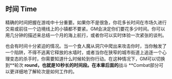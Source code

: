 ## 时间	Time

​		精确的时间把握在游戏中十分重要。如果你不是很急，你花多长时间在市场久进行交易或前往一个边境线上的小镇都不要紧。GM会决定你们要花多少时间。你可以用几分钟的描述来总结一个月的海上航行，或者你可以实时体验一次紧张的谈判。

​		也会有时间十分紧迫的情况。当一个食人魔从洞穴中爬出来攻击你时，当你触发了一个陷阱，不得不逃离它释放的水墙时，或者当你在狭窄的城市街道上追逐一个心理变态的杀手时，你需要知道什么时候轮到你行动。在这种情况下，GM可以切换到**轮次 **round，也就是10秒长的时间段。在本章后面的**战斗 **Combat部分可以更详细地了解轮次是如何工作的。